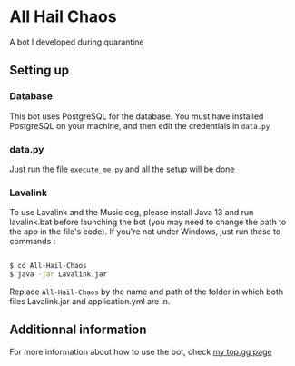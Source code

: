 # All Hail Chaos
A bot I developed during quarantine

## Setting up
### Database

This bot uses PostgreSQL for the database. You must have installed PostgreSQL on your machine, and then edit the credentials in `data.py`

### data.py

Just run the file `execute_me.py` and all the setup will be done

### Lavalink
To use Lavalink and the Music cog, please install Java 13 and run lavalink.bat before launching the bot (you may need to change the path to the app in the file's code). If you're not under Windows, just run these to commands :

```bash

$ cd All-Hail-Chaos
$ java -jar Lavalink.jar
```

Replace `All-Hail-Chaos` by the name and path of the folder in which both files Lavalink.jar and application.yml are in.

## Additionnal information
For more information about how to use the bot, check [my top.gg page](https://top.gg/bot/636359675943583775)
